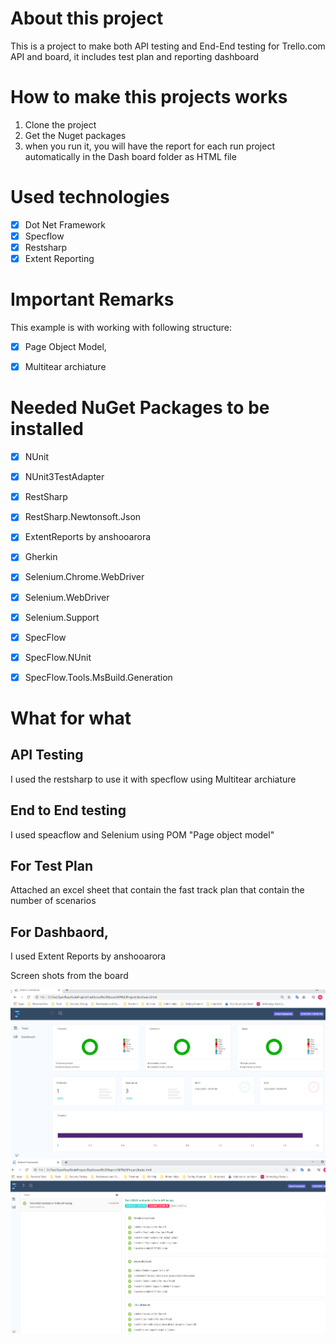 # About this project 
This is a project to make both API testing and End-End testing for Trello.com API and board, it includes test plan and reporting dashboard

# How to make this projects works

1. Clone the project 
2. Get the Nuget packages
3. when you run it, you will have the report for each run project automatically in the Dash board folder as HTML file


# Used technologies 
- [x] Dot Net Framework 
- [x] Specflow 
- [x] Restsharp
- [x] Extent Reporting 

# Important Remarks 
This example is with working with following structure:
- [x] Page Object Model, 
- [x] Multitear archiature 


# Needed NuGet Packages to be installed
- [x] NUnit
- [x] NUnit3TestAdapter
- [x] RestSharp
- [x]  RestSharp.Newtonsoft.Json
- [x]  ExtentReports by anshooarora
- [x]  Gherkin
- [x] Selenium.Chrome.WebDriver
- [x]  Selenium.WebDriver
- [x]  Selenium.Support
- [x]  SpecFlow
- [x]  SpecFlow.NUnit
- [x]  SpecFlow.Tools.MsBuild.Generation 


# What for what

## API Testing 
I used the restsharp to use it with specflow using Multitear archiature

## End to End testing
I used speacflow and Selenium using POM "Page object model"

## For Test Plan
Attached an excel sheet that contain the fast track plan that contain the number of scenarios 

## For Dashbaord, 
I used Extent Reports by anshooarora

Screen shots from the board


![Dashboard image main one](https://github.com/mohamdmahdi/KnabProject/blob/master/Screenshot%20(4).png)
![Dashbaord images](https://github.com/mohamdmahdi/KnabProject/blob/master/Screenshot%20(3).png)
